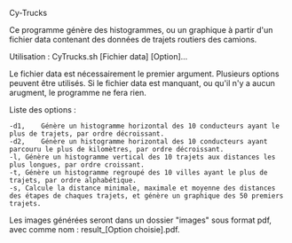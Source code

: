 Cy-Trucks

Ce programme génère des histogrammes, ou un graphique à partir d'un fichier data contenant des données de trajets routiers des camions.

Utilisation : CyTrucks.sh [Fichier data] [Option]...

Le fichier data est nécessairement le premier argument. Plusieurs options peuvent être utilisés.
Si le fichier data est manquant, ou qu'il n'y a aucun arugment, le programme ne fera rien.

Liste des options :

	-d1,	Génère un histogramme horizontal des 10 conducteurs ayant le plus de trajets, par ordre décroissant.
	-d2,	Génère un histogramme horizontal des 10 conducteurs ayant parcouru le plus de kilomètres, par ordre décroissant.
	-l,	Génère un histogramme vertical des 10 trajets aux distances les plus longues, par ordre croissant.
	-t,	Génère un histogramme regroupé des 10 villes ayant le plus de trajets, par ordre alphabétique.
	-s,	Calcule la distance minimale, maximale et moyenne des distances des étapes de chaques trajets, et génère un graphique des 50 premiers trajets. 

Les images générées seront dans un dossier "images" sous format pdf, avec comme nom : result_[Option choisie].pdf.
